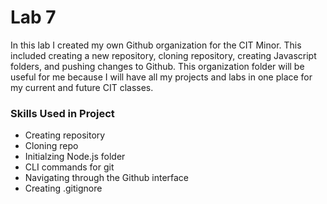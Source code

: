 # Lab 7

In this lab I created my own Github organization for the CIT Minor. This included creating a new repository, 
cloning repository, creating Javascript folders, and pushing changes to  Github. This organization 
folder will be useful for me because I will have all my projects and labs in one place for my current
and future CIT classes. 

### Skills Used in Project
- Creating repository
- Cloning repo
- Initialzing Node.js folder
- CLI commands for git
- Navigating through the Github interface 
- Creating .gitignore

